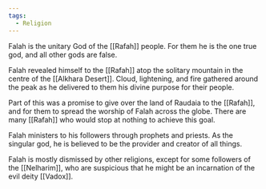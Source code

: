 ```yaml
---
tags:
  - Religion
---
```

Falah is the unitary God of the [[Rafah]] people. For them he is the one true god, and all other gods are false. 

Falah revealed himself to the [[Rafah]] atop the solitary mountain in the centre of the [[Alkhara Desert]]. Cloud, lightening, and fire gathered around the peak as he delivered to them his divine purpose for their people. 

Part of this was a promise to give over the land of Raudaia to the [[Rafah]], and for them to spread the worship of Falah across the globe. There are many [[Rafah]] who would stop at nothing to achieve this goal. 

Falah ministers to his followers through prophets and priests. As the singular god, he is believed to be the provider and creator of all things. 

Falah is mostly dismissed by other religions, except for some followers of the [[Nelharim]], who are suspicious that he might be an incarnation of the evil deity [[Vadox]].